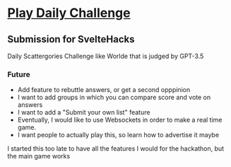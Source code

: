 # [Play Daily Challenge](https://scattergories-game.vercel.app/)
## Submission for SvelteHacks

Daily Scattergories Challenge like Worlde that is judged by GPT-3.5

### Future
- Add feature to rebuttle answers, or get a second opppinion
- I want to add groups in which you can compare score and vote on answers
- I want to add a "Submit your own list" feature
- Eventually, I would like to use Websockets in order to make a real time game.
- I want people to actually play this, so learn how to advertise it maybe



I started this too late to have all the features I would for the hackathon, but the main game works 
